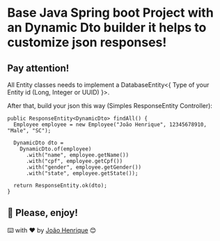 # Base Java Spring boot Project with an Dynamic Dto builder it helps to customize json responses!

## Pay attention!
All Entity classes needs to implement a DatabaseEntity<{ Type of your Entity id (Long, Integer or UUID) }>.

After that, build your json this way (Simples ResponseEntity Controller):
```
public ResponseEntity<DynamicDto> findAll() {
  Employee employee = new Employee("João Henrique", 12345678910, "Male", "SC");
  
  DynamicDto dto = 
    DynamicDto.of(employee)
      .with("name", employee.getName())
      .with("cpf", employee.getCpf())
      .with("gender", employee.getGender())
      .with("state", employee.getState());
      
  return ResponseEntity.ok(dto);
}
```

## 🚀 Please, enjoy!

⌨️ with ❤️ by [João Henrique](https://github.com/jouiwnl) 😊
